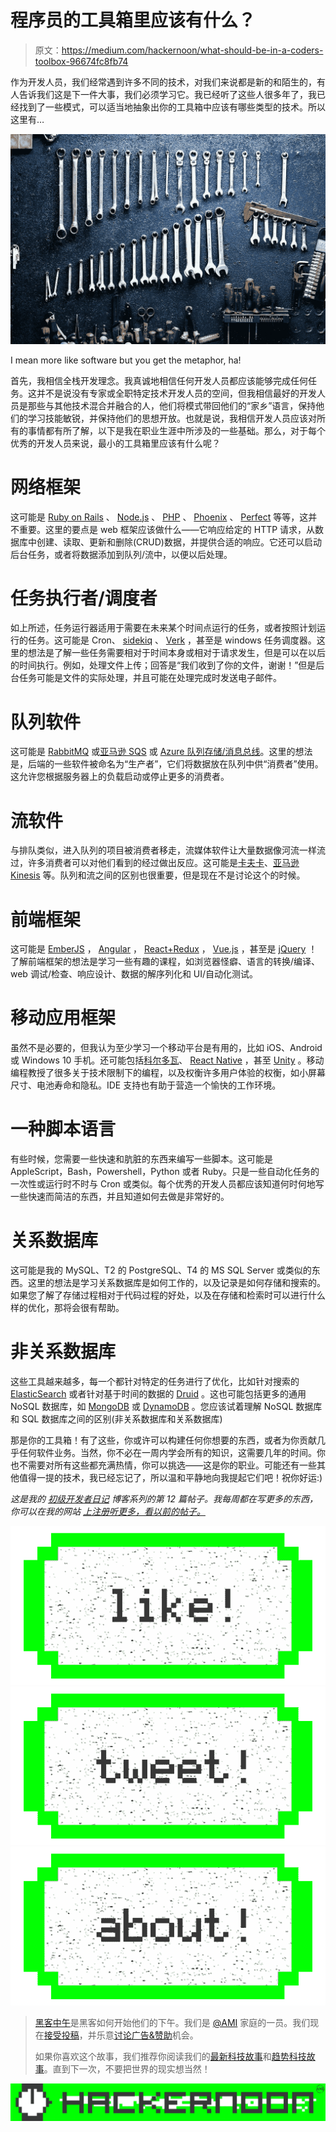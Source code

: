 # 程序员的工具箱里应该有什么？

> 原文：<https://medium.com/hackernoon/what-should-be-in-a-coders-toolbox-96674fc8fb74>

作为开发人员，我们经常遇到许多不同的技术，对我们来说都是新的和陌生的，有人告诉我们这是下一件大事，我们必须学习它。我已经听了这些人很多年了，我已经找到了一些模式，可以适当地抽象出你的工具箱中应该有哪些类型的技术。所以这里有…

![](img/2bd00cc019138556a9053fa878f01778.png)

I mean more like software but you get the metaphor, ha!

首先，我相信全栈开发理念。我真诚地相信任何开发人员都应该能够完成任何任务。这并不是说没有专家或全职特定技术开发人员的空间，但我相信最好的开发人员是那些与其他技术混合并融合的人，他们将模式带回他们的“家乡”语言，保持他们的学习技能敏锐，并保持他们的思想开放。也就是说，我相信开发人员应该对所有的事情都有所了解，以下是我在职业生涯中所涉及的一些基础。那么，对于每个优秀的开发人员来说，最小的工具箱里应该有什么呢？

# 网络框架

这可能是 [Ruby on Rails](http://rubyonrails.org/) 、 [Node.js](https://nodejs.org/en/) 、 [PHP](http://php.net/manual/en/intro-whatis.php) 、 [Phoenix](http://www.phoenixframework.org/) 、 [Perfect](http://perfect.org/) 等等，这并不重要。这里的要点是 web 框架应该做什么——它响应给定的 HTTP 请求，从数据库中创建、读取、更新和删除(CRUD)数据，并提供合适的响应。它还可以启动后台任务，或者将数据添加到队列/流中，以便以后处理。

# 任务执行者/调度者

如上所述，任务运行器适用于需要在未来某个时间点运行的任务，或者按照计划运行的任务。这可能是 Cron、 [sidekiq](http://sidekiq.org/) 、 [Verk](https://github.com/edgurgel/verk) ，甚至是 windows 任务调度器。这里的想法是了解一些任务需要相对于时间本身或相对于请求发生，但是可以在以后的时间执行。例如，处理文件上传；回答是“我们收到了你的文件，谢谢！”但是后台任务可能是文件的实际处理，并且可能在处理完成时发送电子邮件。

# 队列软件

这可能是 [RabbitMQ](https://www.rabbitmq.com/) 或[亚马逊 SQS](https://aws.amazon.com/sqs/) 或 [Azure 队列存储/消息总线](https://docs.microsoft.com/en-us/azure/service-bus-messaging/service-bus-azure-and-service-bus-queues-compared-contrasted)。这里的想法是，后端的一些软件被命名为“生产者”，它们将数据放在队列中供“消费者”使用。这允许您根据服务器上的负载启动或停止更多的消费者。

# 流软件

与排队类似，进入队列的项目被消费者移走，流媒体软件让大量数据像河流一样流过，许多消费者可以对他们看到的经过做出反应。这可能是[卡夫卡](https://hortonworks.com/apache/kafka/)、[亚马逊 Kinesis](https://aws.amazon.com/kinesis/streams/) 等。队列和流之间的区别也很重要，但是现在不是讨论这个的时候。

# 前端框架

这可能是 [EmberJS](https://www.emberjs.com/) ， [Angular](https://angularjs.org/) ， [React+Redux](https://github.com/reactjs/react-redux) ， [Vue.js](https://vuejs.org/) ，甚至是 [jQuery](https://jquery.com/) ！了解前端框架的想法是学习一些有趣的课程，如浏览器怪癖、语言的转换/编译、web 调试/检查、响应设计、数据的解序列化和 UI/自动化测试。

# 移动应用框架

虽然不是必要的，但我认为至少学习一个移动平台是有用的，比如 iOS、Android 或 Windows 10 手机。还可能包括[科尔多瓦](https://cordova.apache.org/)、 [React Native](https://facebook.github.io/react-native/) ，甚至 [Unity](https://unity3d.com/) 。移动编程教授了很多关于技术限制下的编程，以及权衡许多用户体验的权衡，如小屏幕尺寸、电池寿命和隐私。IDE 支持也有助于营造一个愉快的工作环境。

# 一种脚本语言

有些时候，您需要一些快速和肮脏的东西来编写一些脚本。这可能是 AppleScript，Bash，Powershell，Python 或者 Ruby。只是一些自动化任务的一次性或运行时不时与 Cron 或类似。每个优秀的开发人员都应该知道何时何地写一些快速而简洁的东西，并且知道如何去做是非常好的。

# 关系数据库

这可能是我的 MySQL、T2 的 PostgreSQL、T4 的 MS SQL Server 或类似的东西。这里的想法是学习关系数据库是如何工作的，以及记录是如何存储和搜索的。如果您了解了存储过程相对于代码过程的好处，以及在存储和检索时可以进行什么样的优化，那将会很有帮助。

# 非关系数据库

这些工具越来越多，每一个都针对特定的任务进行了优化，比如针对搜索的 [ElasticSearch](https://www.elastic.co/) 或者针对基于时间的数据的 [Druid](http://druid.io/) 。这也可能包括更多的通用 NoSQL 数据库，如 [MongoDB](https://www.mongodb.com/) 或 [DynamoDB](https://aws.amazon.com/dynamodb/) 。您应该试着理解 NoSQL 数据库和 SQL 数据库之间的区别(非关系数据库和关系数据库)

那是你的工具箱！有了这些，你或许可以构建任何你想要的东西，或者为你贡献几乎任何软件业务。当然，你不必在一周内学会所有的知识，这需要几年的时间。你也不需要对所有这些都充满热情，你可以挑选——这是你的职业。可能还有一些其他值得一提的技术，我已经忘记了，所以温和平静地向我提起它们吧！祝你好运:)

*这是我的* [*初级开发者日记*](https://www.samjarman.co.nz/diaries) *博客系列的第 12 篇帖子。我每周都在写更多的东西，你可以在我的网站* [*上注册听更多，看以前的帖子。*](https://www.samjarman.co.nz/diaries/)

[![](img/50ef4044ecd4e250b5d50f368b775d38.png)](http://bit.ly/HackernoonFB)[![](img/979d9a46439d5aebbdcdca574e21dc81.png)](https://goo.gl/k7XYbx)[![](img/2930ba6bd2c12218fdbbf7e02c8746ff.png)](https://goo.gl/4ofytp)

> [黑客中午](http://bit.ly/Hackernoon)是黑客如何开始他们的下午。我们是 [@AMI](http://bit.ly/atAMIatAMI) 家庭的一员。我们现在[接受投稿](http://bit.ly/hackernoonsubmission)，并乐意[讨论广告&赞助](mailto:partners@amipublications.com)机会。
> 
> 如果你喜欢这个故事，我们推荐你阅读我们的[最新科技故事](http://bit.ly/hackernoonlatestt)和[趋势科技故事](https://hackernoon.com/trending)。直到下一次，不要把世界的现实想当然！

![](img/be0ca55ba73a573dce11effb2ee80d56.png)
